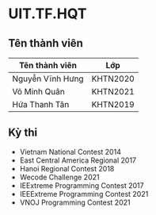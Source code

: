 # UIT.TF.HQT

## Tên thành viên

|Tên thành viên   | Lớp      |   
|-----------------|----------|
|Nguyễn Vĩnh Hưng | KHTN2020 |
|Võ Minh Quân     | KHTN2021 |
|Hứa Thanh Tân    | KHTN2019 |

## Kỳ thi
- Vietnam National Contest 2014
- East Central America Regional 2017
- Hanoi Regional Contest 2018
- Wecode Challenge 2021
- IEExtreme Programming Contest 2017
- IEEExtreme Programming Contest 2021
- VNOJ Programming Contest 2021

